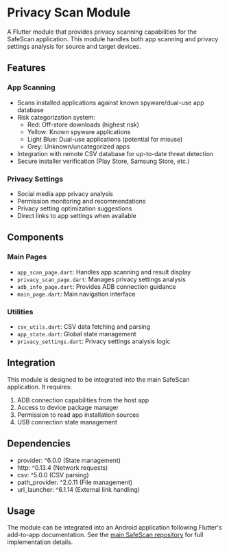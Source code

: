 # Privacy Scan Module

A Flutter module that provides privacy scanning capabilities for the SafeScan application. This module handles both app scanning and privacy settings analysis for source and target devices.

## Features

### App Scanning
- Scans installed applications against known spyware/dual-use app database
- Risk categorization system:
  - Red: Off-store downloads (highest risk)
  - Yellow: Known spyware applications 
  - Light Blue: Dual-use applications (potential for misuse)
  - Grey: Unknown/uncategorized apps
- Integration with remote CSV database for up-to-date threat detection
- Secure installer verification (Play Store, Samsung Store, etc.)

### Privacy Settings
- Social media app privacy analysis
- Permission monitoring and recommendations
- Privacy setting optimization suggestions
- Direct links to app settings when available

## Components

### Main Pages
- `app_scan_page.dart`: Handles app scanning and result display
- `privacy_scan_page.dart`: Manages privacy settings analysis
- `adb_info_page.dart`: Provides ADB connection guidance
- `main_page.dart`: Main navigation interface

### Utilities
- `csv_utils.dart`: CSV data fetching and parsing
- `app_state.dart`: Global state management
- `privacy_settings.dart`: Privacy settings analysis logic

## Integration

This module is designed to be integrated into the main SafeScan application. It requires:

1. ADB connection capabilities from the host app
2. Access to device package manager
3. Permission to read app installation sources
4. USB connection state management

## Dependencies
- provider: ^6.0.0 (State management)
- http: ^0.13.4 (Network requests)
- csv: ^5.0.0 (CSV parsing)
- path_provider: ^2.0.11 (File management)
- url_launcher: ^6.1.14 (External link handling)

## Usage

The module can be integrated into an Android application following Flutter's add-to-app documentation. See the [main SafeScan repository](https://github.com/BriLeighk/SafeScan) for full implementation details.
